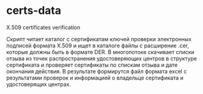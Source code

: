 # certs-data
X.509 certificates verification

Скрипт читает каталог с сертификатам ключей проверки электронных подписей формата X.509 
и ищет в каталоге файлы с расширение .cer, которые должны быть в формате DER.
В многопотоке скачивает списки отзыва из точек распространения удостоверяющих центров в структуре сертификата
и проверяет сертификаты по спискам отзыва и дате окончания действия. В результате формирутся файл формата excel
с результатами проверок и информацией о владельце сертификата и удостоверящих центрах.
